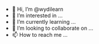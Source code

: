 - 👋 Hi, I’m @wydilearn
- 👀 I’m interested in ...
- 🌱 I’m currently learning ...
- 💞️ I’m looking to collaborate on ...
- 📫 How to reach me ...

<!---
wydilearn/wydilearn is a ✨ special ✨ repository because its `README.md` (this file) appears on your GitHub profile.
You can click the Preview link to take a look at your changes.
--->
